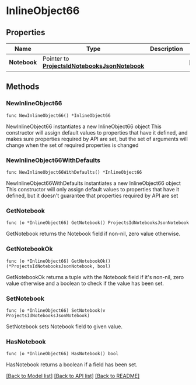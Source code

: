 # InlineObject66

## Properties

Name | Type | Description | Notes
------------ | ------------- | ------------- | -------------
**Notebook** | Pointer to [**ProjectsIdNotebooksJsonNotebook**](ProjectsIdNotebooksJsonNotebook.md) |  | [optional] 

## Methods

### NewInlineObject66

`func NewInlineObject66() *InlineObject66`

NewInlineObject66 instantiates a new InlineObject66 object
This constructor will assign default values to properties that have it defined,
and makes sure properties required by API are set, but the set of arguments
will change when the set of required properties is changed

### NewInlineObject66WithDefaults

`func NewInlineObject66WithDefaults() *InlineObject66`

NewInlineObject66WithDefaults instantiates a new InlineObject66 object
This constructor will only assign default values to properties that have it defined,
but it doesn't guarantee that properties required by API are set

### GetNotebook

`func (o *InlineObject66) GetNotebook() ProjectsIdNotebooksJsonNotebook`

GetNotebook returns the Notebook field if non-nil, zero value otherwise.

### GetNotebookOk

`func (o *InlineObject66) GetNotebookOk() (*ProjectsIdNotebooksJsonNotebook, bool)`

GetNotebookOk returns a tuple with the Notebook field if it's non-nil, zero value otherwise
and a boolean to check if the value has been set.

### SetNotebook

`func (o *InlineObject66) SetNotebook(v ProjectsIdNotebooksJsonNotebook)`

SetNotebook sets Notebook field to given value.

### HasNotebook

`func (o *InlineObject66) HasNotebook() bool`

HasNotebook returns a boolean if a field has been set.


[[Back to Model list]](../README.md#documentation-for-models) [[Back to API list]](../README.md#documentation-for-api-endpoints) [[Back to README]](../README.md)


